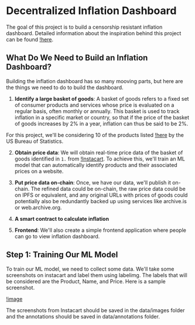 # Decentralized Inflation Dashboard

The goal of this project is to build a censorship resistant inflation dashboard. Detailed information about the inspiration behind this project can be found [!here](https://1729.com/inflation). 

## What Do We Need to Build an Inflation Dashboard?

Building the inflation dashboard has so many mooving parts, but here are the things we need to do to build the dashboard. 

1. **Identify a large basket of goods**: A basket of goods refers to a fixed set of consumer products and services whose price is evaluated on a regular basis, often monthly or annually. This basket is used to track inflation in a specific market or country, so that if the price of the basket of goods increases by 2% in a year, inflation can thus be said to be 2%.

For this project, we'll be considering 10 of the products listed [!here](https://data.bls.gov/cgi-bin/surveymost?ap) by the US Bureau of Statistics. 

2. **Obtain price data**: We will obtain real-time price data of the basket of goods identified in `1.` from [!Instacart](https://www.instacart.com/). To achieve this, we'll train an ML model that can automatically identify products and their associated prices on a website.

3. **Put price data on-chain**: Once, we have our data, we'll publish it on-chain. The refined data could be on-chain, the raw price data could be on IPFS or equivalent, and any original URLs with prices of goods could potentially also be redundantly backed up using services like archive.is or web.archive.org.

4. **A smart contract to calculate inflation**

5. **Frontend**: We'll also create a simple frontend application where people can go to view inflation dashboard.

## Step 1: Training Our ML Model

To train our ML model, we need to collect some data. We'll take some screenshots on instacart and label them using labelimg. The labels that will be considered are the Product, Name, and Price. Here is a sample screenshot.

[!image](labelimg.png)

The screenshots from Instacart should be saved in the data/images folder and the annotations should be saved in data/annotations folder.